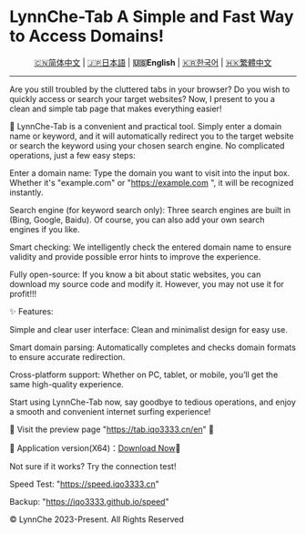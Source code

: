 # LynnChe-Tab A Simple and Fast Way to Access Domains!

<p align="center" class="language" title="Language selection 语言选择">
  <a href="README.md">🇨🇳简体中文</a> | 
<a href="README_ja_jp.md">🇯🇵日本語</a> | 
    <b>🇺🇸English</b> | 
<a href="README_ko_kr.md">🇰🇷한국어</a> |
  <a href="README_zh_hant.md">🇭🇰繁體中文</a> 
</p>
<hr>
Are you still troubled by the cluttered tabs in your browser? Do you wish to quickly access or search your target websites? Now, I present to you a clean and simple tab page that makes everything easier!

🔗 LynnChe-Tab is a convenient and practical tool. Simply enter a domain name or keyword, and it will automatically redirect you to the target website or search the keyword using your chosen search engine. No complicated operations, just a few easy steps:

Enter a domain name: Type the domain you want to visit into the input box. Whether it's "example.com" or "https://example.com
", it will be recognized instantly.

Search engine (for keyword search only): Three search engines are built in (Bing, Google, Baidu). Of course, you can also add your own search engines if you like.

Smart checking: We intelligently check the entered domain name to ensure validity and provide possible error hints to improve the experience.

Fully open-source: If you know a bit about static websites, you can download my source code and modify it. However, you may not use it for profit!!!

✨ Features:

Simple and clear user interface: Clean and minimalist design for easy use.

Smart domain parsing: Automatically completes and checks domain formats to ensure accurate redirection.

Cross-platform support: Whether on PC, tablet, or mobile, you’ll get the same high-quality experience.

Start using LynnChe-Tab now, say goodbye to tedious operations, and enjoy a smooth and convenient internet surfing experience!

📌 Visit the preview page "https://tab.iqo3333.cn/en" 🔗

📌 Application version(X64)：<a href="https://github.com/iqo3333/LynnChe-Tabs/releases/download/Ver.8.0.6/LynnCheTab_install_x64.exe">Download Now</a>🔗

Not sure if it works? Try the connection test!

Speed Test: "https://speed.iqo3333.cn"

Backup: "https://iqo3333.github.io/speed"

© LynnChe 2023-Present. All Rights Reserved
